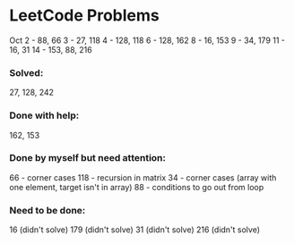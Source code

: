 # LeetCode Problems
Oct
2 - 88, 66
3 - 27, 118
4 - 128, 118
6 - 128, 162
8 - 16, 153
9 - 34, 179
11 - 16, 31
14 - 153, 88, 216

### Solved:
27, 128, 242

### Done with help:
162, 153

### Done by myself but need attention:
66 - corner cases
118 - recursion in matrix
34 - corner cases (array with one element, target isn't in array)
88 - conditions to go out from loop

### Need to be done:
16 (didn't solve)
179 (didn't solve)
31 (didn't solve)
216 (didn't solve)
